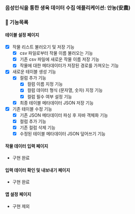 ### 음성인식을 통한 생육 데이터 수집 애플리케이션: 안농(安農)

### 📝 기능목록
#### 테이블 설정 페이지
- [x] 작물 리스트 불러오기 및 저장 기능
  - [x] csv 파일로부터 작물 이름 불러오는 기능
  - [X] 기존 csv 파일에 새로운 작물 이름 저장 기능
  - [x] 작물에 대한 메타데이터가 저장된 경로를 가져오는 기능
- [x] 새로운 테이블 생성 기능
  - [x] 컬럼 추가 기능
    - [x] 컬럼 이름 지정 기능
    - [x] 컬럼 데이터 형식 (문자열, 숫자) 지정 기능
    - [x] 컬럼 필수 여부 설정 기능
  - [x] 최종 테이블 메타데이터 JSON 저장 기능
- [x] 기존 테이블 수정 기능
  - [x] 기존 JSON 메타데이터 파싱 후 자바 객체화 기능
  - [x] 컬럼 추가 기능
  - [x] 기존 컬럼 삭제 기능
  - [x] 수정된 테이블 메타데이터 JSON 덮어쓰기 기능

#### 작물 데이터 입력 페이지
  - 구현 완료
#### 입력 데이터 확인 및 내보내기 페이지
  - 구현 완료
#### 앱 설정 페이지
  - 구현 제외
